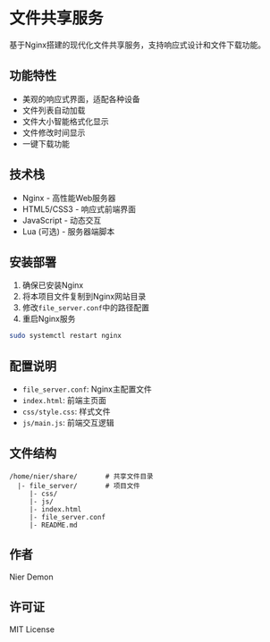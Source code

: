 # 文件共享服务

基于Nginx搭建的现代化文件共享服务，支持响应式设计和文件下载功能。

## 功能特性

- 美观的响应式界面，适配各种设备
- 文件列表自动加载
- 文件大小智能格式化显示
- 文件修改时间显示
- 一键下载功能

## 技术栈

- Nginx - 高性能Web服务器
- HTML5/CSS3 - 响应式前端界面
- JavaScript - 动态交互
- Lua (可选) - 服务器端脚本

## 安装部署

1. 确保已安装Nginx
2. 将本项目文件复制到Nginx网站目录
3. 修改`file_server.conf`中的路径配置
4. 重启Nginx服务

```bash
sudo systemctl restart nginx
```

## 配置说明

- `file_server.conf`: Nginx主配置文件
- `index.html`: 前端主页面
- `css/style.css`: 样式文件
- `js/main.js`: 前端交互逻辑

## 文件结构

```
/home/nier/share/       # 共享文件目录
  |- file_server/       # 项目文件
     |- css/
     |- js/
     |- index.html
     |- file_server.conf
     |- README.md
```

## 作者

Nier Demon

## 许可证

MIT License
